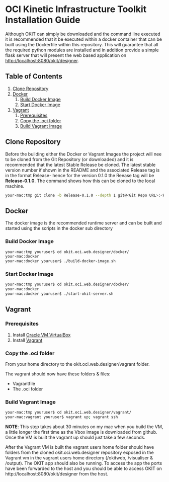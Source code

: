 # OCI Kinetic Infrastructure Toolkit Installation Guide

Although OKIT can simply be downloaded and the command line executed it is recommended that it be executed within a
docker container that can be built using the Dockerfile within this repository. This will guarantee that all the required 
python modules are installed and in addition provide a simple flask server that will present the web based application on
[http://localhost:8080/okit/designer](http://localhost:8080/okit/designer).


## Table of Contents

1. [Clone Repository](#clone-repository)
2. [Docker](#docker)
    1. [Build Docker Image](#build-docker-image)
    2. [Start Docker Image](#start-docker-image)
3. [Vagrant](#vagrant)
    1. [Prerequisites](#prerequisites)
    2. [Copy the .oci folder](#copy-the-oci-folder)
    3. [Build Vagrant Image](#build-vagrant-image)


## Clone Repository
Before the building either the Docker or Vagrant Images the project will nee to be cloned from the Git Repository (or downloaded)
and it is recommended that the latest Stable Release be cloned. The latest stable version number if shown in the README
and the associated Release tag is in the format Release-<Version> hence for the version 0.1.0 the Reease tag will be 
**Release-0.1.0**. The command shows how this can be cloned to the local machine.

```bash
your-mac:tmp git clone -b Release-0.1.0 --depth 1 git@<Git Repo URL>:<Repository>/okit.oci.web.designer.git
```


## Docker 
The docker image is the recommended runtime server and can be built and started using the scripts in the docker sub directory

### Build Docker Image
```bash
your-mac:tmp youruser$ cd okit.oci.web.designer/docker/
your-mac:docker
your-mac:docker youruser$ ./build-docker-image.sh
```

### Start Docker Image
```bash
your-mac:tmp youruser$ cd okit.oci.web.designer/docker/
your-mac:docker
your-mac:docker youruser$ ./start-okit-server.sh
```


## Vagrant

### Prerequisites

1. Install [Oracle VM VirtualBox](https://www.virtualbox.org/wiki/Downloads)
2. Install [Vagrant](https://vagrantup.com/)

### Copy the .oci folder 
From your home directory to the okit.oci.web.designer/vagrant folder. 

The vagrant should now have these folders & files: 
- Vagrantfile
- The .oci folder

### Build Vagrant Image
```bash
your-mac:tmp youruser$ cd okit.oci.web.designer/vagrant/
your-mac:vagrant youruser$ vagrant up; vagrant ssh
```
**NOTE**: This step takes about 30 minutes on my mac when you build the VM, a little longer the first time as the Vbox image 
is downloaded from github. Once the VM is built the vagrant up should just take a few seconds.
    
After the Vagrant VM is built the vagrant users home folder should have folders from the cloned okit.oci.web.designer 
repository exposed in the Vagrant vm in the vagrant users home directory (/okitweb, /visualiser & /output). The OKIT app 
should also be running. To access the app the ports have been forwarded to the host and you should be able to access 
OKIT on http://localhost:8080/okit/designer from the host.

